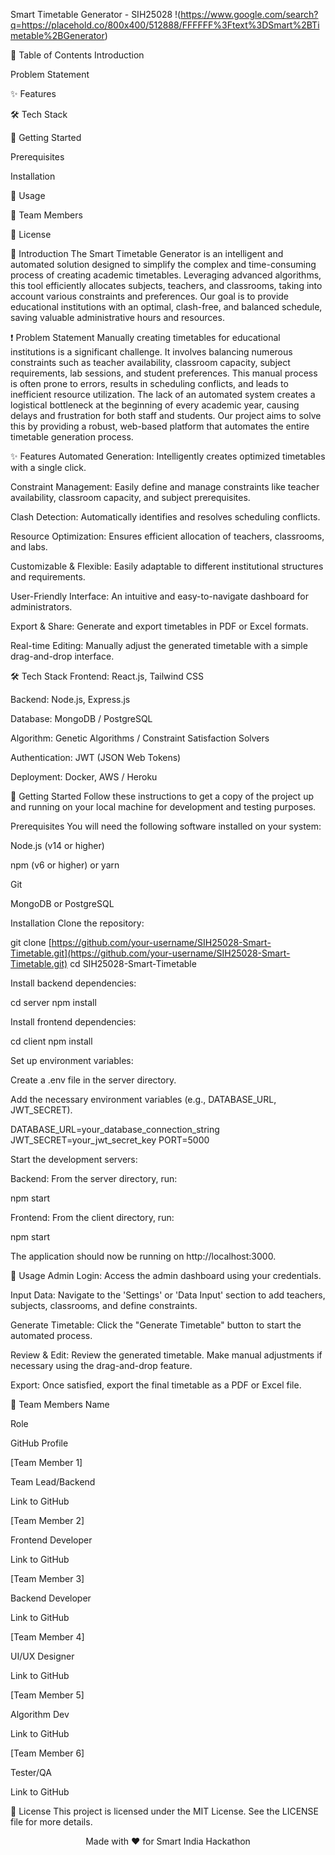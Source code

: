 Smart Timetable Generator - SIH25028
!(https://www.google.com/search?q=https://placehold.co/800x400/512888/FFFFFF%3Ftext%3DSmart%2BTimetable%2BGenerator)

📖 Table of Contents
Introduction

Problem Statement

✨ Features

🛠️ Tech Stack

🚀 Getting Started

Prerequisites

Installation

🔧 Usage

👥 Team Members

📜 License

📌 Introduction
The Smart Timetable Generator is an intelligent and automated solution designed to simplify the complex and time-consuming process of creating academic timetables. Leveraging advanced algorithms, this tool efficiently allocates subjects, teachers, and classrooms, taking into account various constraints and preferences. Our goal is to provide educational institutions with an optimal, clash-free, and balanced schedule, saving valuable administrative hours and resources.

❗️ Problem Statement
Manually creating timetables for educational institutions is a significant challenge. It involves balancing numerous constraints such as teacher availability, classroom capacity, subject requirements, lab sessions, and student preferences. This manual process is often prone to errors, results in scheduling conflicts, and leads to inefficient resource utilization. The lack of an automated system creates a logistical bottleneck at the beginning of every academic year, causing delays and frustration for both staff and students. Our project aims to solve this by providing a robust, web-based platform that automates the entire timetable generation process.

✨ Features
Automated Generation: Intelligently creates optimized timetables with a single click.

Constraint Management: Easily define and manage constraints like teacher availability, classroom capacity, and subject prerequisites.

Clash Detection: Automatically identifies and resolves scheduling conflicts.

Resource Optimization: Ensures efficient allocation of teachers, classrooms, and labs.

Customizable & Flexible: Easily adaptable to different institutional structures and requirements.

User-Friendly Interface: An intuitive and easy-to-navigate dashboard for administrators.

Export & Share: Generate and export timetables in PDF or Excel formats.

Real-time Editing: Manually adjust the generated timetable with a simple drag-and-drop interface.

🛠️ Tech Stack
Frontend: React.js, Tailwind CSS

Backend: Node.js, Express.js

Database: MongoDB / PostgreSQL

Algorithm: Genetic Algorithms / Constraint Satisfaction Solvers

Authentication: JWT (JSON Web Tokens)

Deployment: Docker, AWS / Heroku

🚀 Getting Started
Follow these instructions to get a copy of the project up and running on your local machine for development and testing purposes.

Prerequisites
You will need the following software installed on your system:

Node.js (v14 or higher)

npm (v6 or higher) or yarn

Git

MongoDB or PostgreSQL

Installation
Clone the repository:

git clone [https://github.com/your-username/SIH25028-Smart-Timetable.git](https://github.com/your-username/SIH25028-Smart-Timetable.git)
cd SIH25028-Smart-Timetable

Install backend dependencies:

cd server
npm install

Install frontend dependencies:

cd client
npm install

Set up environment variables:

Create a .env file in the server directory.

Add the necessary environment variables (e.g., DATABASE_URL, JWT_SECRET).

DATABASE_URL=your_database_connection_string
JWT_SECRET=your_jwt_secret_key
PORT=5000

Start the development servers:

Backend: From the server directory, run:

npm start

Frontend: From the client directory, run:

npm start

The application should now be running on http://localhost:3000.

🔧 Usage
Admin Login: Access the admin dashboard using your credentials.

Input Data: Navigate to the 'Settings' or 'Data Input' section to add teachers, subjects, classrooms, and define constraints.

Generate Timetable: Click the "Generate Timetable" button to start the automated process.

Review & Edit: Review the generated timetable. Make manual adjustments if necessary using the drag-and-drop feature.

Export: Once satisfied, export the final timetable as a PDF or Excel file.

👥 Team Members
Name

Role

GitHub Profile

[Team Member 1]

Team Lead/Backend

Link to GitHub

[Team Member 2]

Frontend Developer

Link to GitHub

[Team Member 3]

Backend Developer

Link to GitHub

[Team Member 4]

UI/UX Designer

Link to GitHub

[Team Member 5]

Algorithm Dev

Link to GitHub

[Team Member 6]

Tester/QA

Link to GitHub

📜 License
This project is licensed under the MIT License. See the LICENSE file for more details.

<p align="center">Made with ❤️ for Smart India Hackathon</p>
